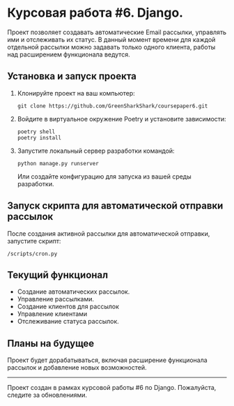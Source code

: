 # Курсовая работа #6. Django.

Проект позволяет создавать автоматические Email рассылки, управлять ими и отслеживать их статус.
В данный момент времени для каждой отдельной рассылки можно задавать только одного клиента,
работы над расширением функционала ведутся.

## Установка и запуск проекта

1. Клонируйте проект на ваш компьютер:

    ```
    git clone https://github.com/GreenSharkShark/coursepaper6.git
    ```

2. Войдите в виртуальное окружение Poetry и установите зависимости:

    ```
    poetry shell
    poetry install
    ```

3. Запустите локальный сервер разработки командой:

    ```
    python manage.py runserver
    ```

   Или создайте конфигурацию для запуска из вашей среды разработки.

## Запуск скрипта для автоматической отправки рассылок

После создания активной рассылки для автоматической отправки, запустите скрипт:

   ```
   /scripts/cron.py
   ```


## Текущий функционал

- Создание автоматических рассылок.
- Управление рассылками.
- Создание клиентов для рассылок
- Управление клиентами
- Отслеживание статуса рассылок.

## Планы на будущее

Проект будет дорабатываться, включая расширение функционала рассылок и добавление новых возможностей.

---

Проект создан в рамках курсовой работы #6 по Django. Пожалуйста, следите за обновлениями.
